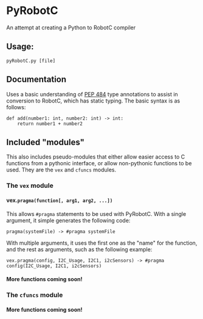 # PyRobotC
An attempt at creating a Python to RobotC compiler

## Usage:
    pyRobotC.py [file]

## Documentation
Uses a basic understanding of [PEP 484](https://www.python.org/dev/peps/pep-0484/) type annotations to assist in conversion to RobotC, which has static typing. The basic syntax is as follows:

    def add(number1: int, number2: int) -> int:
        return number1 + number2

## Included "modules"
This also includes pseudo-modules that either allow easier access to C functions from a pythonic interface, or allow non-pythonic functions to be used. They are the `vex` and `cfuncs` modules.

### The `vex` module
#### vex.`pragma(function[, arg1, arg2, ...])`
This allows `#pragma` statements to be used with PyRobotC. With a single argument, it simple generates the following code:

    pragma(systemFile) -> #pragma systemFile

With multiple arguments, it uses the first one as the "name" for the function, and the rest as arguments, such as the following example:

    vex.pragma(config, I2C_Usage, I2C1, i2cSensors) -> #pragma config(I2C_Usage, I2C1, i2cSensors)
    
#### More functions coming soon!

### The `cfuncs` module
#### More functions coming soon!
